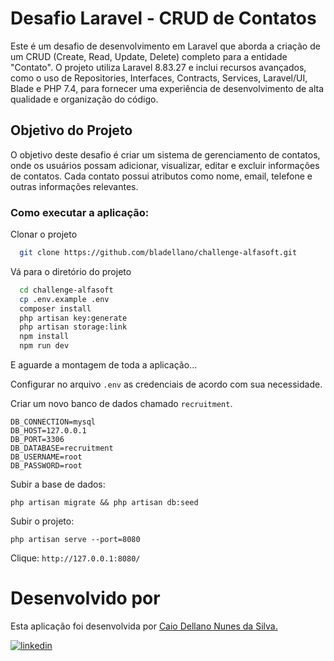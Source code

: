 
# Desafio Laravel - CRUD de Contatos

Este é um desafio de desenvolvimento em Laravel que aborda a criação de um CRUD (Create, Read, Update, Delete) completo para a entidade "Contato". O projeto utiliza Laravel 8.83.27 e inclui recursos avançados, como o uso de Repositories, Interfaces, Contracts, Services, Laravel/UI, Blade e PHP 7.4, para fornecer uma experiência de desenvolvimento de alta qualidade e organização do código.

## Objetivo do Projeto
O objetivo deste desafio é criar um sistema de gerenciamento de contatos, onde os usuários possam adicionar, visualizar, editar e excluir informações de contatos. Cada contato possui atributos como nome, email, telefone e outras informações relevantes.

### Como executar a aplicação:

Clonar o projeto
```bash
  git clone https://github.com/bladellano/challenge-alfasoft.git
```

Vá para o diretório do projeto
```bash
  cd challenge-alfasoft
  cp .env.example .env
  composer install
  php artisan key:generate
  php artisan storage:link
  npm install
  npm run dev
```
E aguarde a montagem de toda a aplicação...

Configurar no arquivo `.env` as credenciais de acordo com sua necessidade.

Criar um novo banco de dados chamado `recruitment`.
```
DB_CONNECTION=mysql
DB_HOST=127.0.0.1
DB_PORT=3306
DB_DATABASE=recruitment
DB_USERNAME=root
DB_PASSWORD=root
```
Subir a base de dados:
```
php artisan migrate && php artisan db:seed
```

Subir o projeto:
```
php artisan serve --port=8080
```

Clique: `http://127.0.0.1:8080/`
# Desenvolvido por

Esta aplicação foi desenvolvida por [Caio Dellano Nunes da Silva.](https://cdnssystems.com.br/) 

[![linkedin](https://img.shields.io/badge/linkedin-0A66C2?style=for-the-badge&logo=linkedin&logoColor=white)](https://www.linkedin.com/in/bladellano/)


